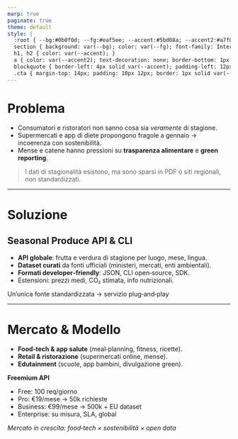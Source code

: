 ```yaml
---
marp: true
paginate: true
theme: default
style: |
  :root { --bg:#0b0f0d; --fg:#eaf5ee; --accent:#5bd08a; --accent2:#a7f0c4; --muted:#9fb3a7; }
  section { background: var(--bg); color: var(--fg); font-family: Inter, system-ui, -apple-system, Segoe UI, Roboto, sans-serif; }
  h1, h2 { color: var(--accent); }
  a { color: var(--accent2); text-decoration: none; border-bottom: 1px dotted var(--accent2); }
  blockquote { border-left: 4px solid var(--accent); padding-left: 12px; color: var(--muted); }
  .cta { margin-top: 14px; padding: 10px 12px; border: 1px solid var(--accent); border-radius: 12px; color: var(--accent2); font-weight: 600; display: inline-block; }
---
```


# Problema

- Consumatori e ristoratori non sanno cosa sia _veramente_ di stagione.
- Supermercati e app di diete propongono fragole a gennaio → incoerenza con sostenibilità.
- Mense e catene hanno pressioni su **trasparenza alimentare** e **green reporting**.

> I dati di stagionalità esistono, ma sono sparsi in PDF o siti regionali, non standardizzati.

---

# Soluzione

## Seasonal Produce API & CLI

- **API globale**: frutta e verdura di stagione per luogo, mese, lingua.
- **Dataset curati** da fonti ufficiali (ministeri, mercati, enti ambientali).
- **Formati developer‑friendly**: JSON, CLI open‑source, SDK.
- Estensioni: prezzi medi, CO₂ stimata, info nutrizionali.

<span class="cta">Un’unica fonte standardizzata → servizio plug‑and‑play</span>

---

# Mercato & Modello

- **Food‑tech & app salute** (meal‑planning, fitness, ricette).
- **Retail & ristorazione** (supermercati online, mense).
- **Edutainment** (scuole, app bambini, divulgazione green).

**Freemium API**

- Free: 100 req/giorno
- Pro: €19/mese → 50k richieste
- Business: €99/mese → 500k + EU dataset
- Enterprise: su misura, SLA, global

_Mercato in crescita: food‑tech × sostenibilità × open data_

